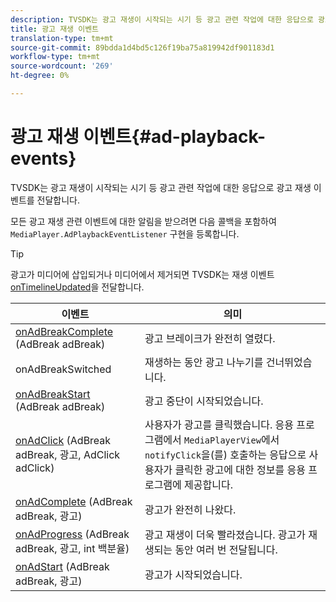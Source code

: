 ```yaml
---
description: TVSDK는 광고 재생이 시작되는 시기 등 광고 관련 작업에 대한 응답으로 광고 재생 이벤트를 전달합니다.
title: 광고 재생 이벤트
translation-type: tm+mt
source-git-commit: 89bdda1d4bd5c126f19ba75a819942df901183d1
workflow-type: tm+mt
source-wordcount: '269'
ht-degree: 0%

---
```



# 광고 재생 이벤트{#ad-playback-events}

TVSDK는 광고 재생이 시작되는 시기 등 광고 관련 작업에 대한 응답으로 광고 재생 이벤트를 전달합니다.

모든 광고 재생 관련 이벤트에 대한 알림을 받으려면 다음 콜백을 포함하여 `MediaPlayer.AdPlaybackEventListener` 구현을 등록합니다.

>[!TIP]
>
>광고가 미디어에 삽입되거나 미디어에서 제거되면 TVSDK는 재생 이벤트 [onTimelineUpdated](https://help.adobe.com/en_US/primetime/api/psdk/javadoc_1.4/com/adobe/mediacore/MediaPlayer.PlaybackEventListener.html#onTimelineUpdated())을 전달합니다.

| 이벤트 | 의미 |
|---|---|
| [onAdBreakComplete](https://help.adobe.com/en_US/primetime/api/psdk/javadoc_1.4/com/adobe/mediacore/MediaPlayer.AdPlaybackEventListener.html#onAdBreakComplete(com.adobe.mediacore.timeline.advertising.AdBreak)) (AdBreak adBreak) | 광고 브레이크가 완전히 열렸다. |
| onAdBreakSwitched | 재생하는 동안 광고 나누기를 건너뛰었습니다. |
| [onAdBreakStart](https://help.adobe.com/en_US/primetime/api/psdk/javadoc_1.4/com/adobe/mediacore/MediaPlayer.AdPlaybackEventListener.html#onAdBreakStart(com.adobe.mediacore.timeline.advertising.AdBreak)) (AdBreak adBreak) | 광고 중단이 시작되었습니다. |
| [onAdClick](https://help.adobe.com/en_US/primetime/api/psdk/javadoc_1.4/com/adobe/mediacore/MediaPlayer.AdPlaybackEventListener.html#onAdClick(com.adobe.mediacore.timeline.advertising.AdBreak,%20com.adobe.mediacore.timeline.advertising.Ad,%20com.adobe.mediacore.timeline.advertising.AdClick)) (AdBreak adBreak, 광고, AdClick adClick) | 사용자가 광고를 클릭했습니다. 응용 프로그램에서 `MediaPlayerView`에서 `notifyClick`을(를) 호출하는 응답으로 사용자가 클릭한 광고에 대한 정보를 응용 프로그램에 제공합니다. |
| [onAdComplete](https://help.adobe.com/en_US/primetime/api/psdk/javadoc_1.4/com/adobe/mediacore/MediaPlayer.AdPlaybackEventListener.html#onAdComplete(com.adobe.mediacore.timeline.advertising.AdBreak)) (AdBreak adBreak, 광고) | 광고가 완전히 나왔다. |
| [onAdProgress](https://help.adobe.com/en_US/primetime/api/psdk/javadoc_1.4/com/adobe/mediacore/MediaPlayer.AdPlaybackEventListener.html#onAdProgress(com.adobe.mediacore.timeline.advertising.AdBreak,com.adobe.mediacore.timeline.advertising.Ad,%20int)) (AdBreak adBreak, 광고, int 백분율) | 광고 재생이 더욱 빨라졌습니다. 광고가 재생되는 동안 여러 번 전달됩니다. |
| [onAdStart](https://help.adobe.com/en_US/primetime/api/psdk/javadoc_1.4/com/adobe/mediacore/MediaPlayer.AdPlaybackEventListener.html#onAdStart(com.adobe.mediacore.timeline.advertising.AdBreak,%20com.adobe.mediacore.timeline.advertising.Ad)) (AdBreak adBreak, 광고) | 광고가 시작되었습니다. |